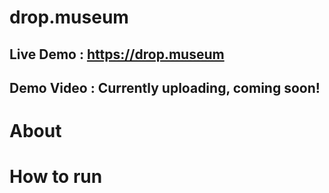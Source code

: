 # drop.museum

## Live Demo : https://drop.museum

## Demo Video : Currently uploading, coming soon!

# About

# How to run
